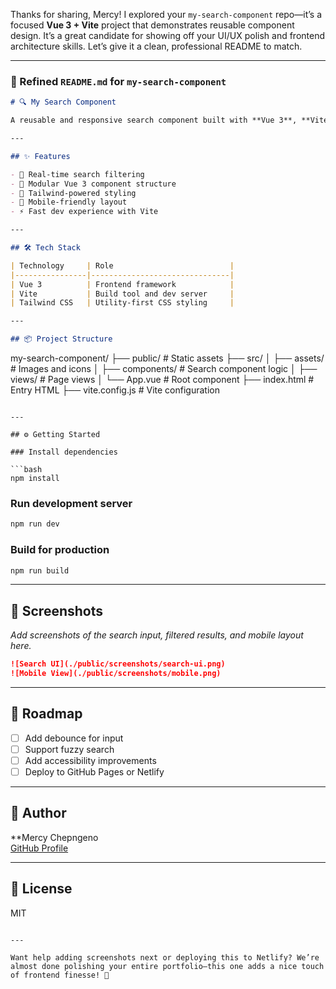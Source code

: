 Thanks for sharing, Mercy! I explored your `my-search-component` repo—it’s a focused **Vue 3 + Vite** project that demonstrates reusable component design. It’s a great candidate for showing off your UI/UX polish and frontend architecture skills. Let’s give it a clean, professional README to match.

---

### 📝 Refined `README.md` for `my-search-component`

```markdown
# 🔍 My Search Component

A reusable and responsive search component built with **Vue 3**, **Vite**, and **Tailwind CSS**. Designed for integration into larger apps, this component supports dynamic filtering, clean UI, and scalable architecture.

---

## ✨ Features

- 🔎 Real-time search filtering
- 🧩 Modular Vue 3 component structure
- 🎨 Tailwind-powered styling
- 📱 Mobile-friendly layout
- ⚡️ Fast dev experience with Vite

---

## 🛠 Tech Stack

| Technology     | Role                          |
|----------------|-------------------------------|
| Vue 3          | Frontend framework            |
| Vite           | Build tool and dev server     |
| Tailwind CSS   | Utility-first CSS styling     |

---

## 📦 Project Structure

```
my-search-component/
├── public/           # Static assets
├── src/
│   ├── assets/       # Images and icons
│   ├── components/   # Search component logic
│   ├── views/        # Page views
│   └── App.vue       # Root component
├── index.html        # Entry HTML
├── vite.config.js    # Vite configuration
```

---

## ⚙️ Getting Started

### Install dependencies

```bash
npm install
```

### Run development server

```bash
npm run dev
```

### Build for production

```bash
npm run build
```

---

## 📸 Screenshots

_Add screenshots of the search input, filtered results, and mobile layout here._

```markdown
![Search UI](./public/screenshots/search-ui.png)
![Mobile View](./public/screenshots/mobile.png)
```

---

## 📌 Roadmap

- [ ] Add debounce for input
- [ ] Support fuzzy search
- [ ] Add accessibility improvements
- [ ] Deploy to GitHub Pages or Netlify

---

## 👤 Author

**Mercy Chepngeno  
[GitHub Profile](https://github.com/chep-collab)

---

## 📄 License

MIT
```

---

Want help adding screenshots next or deploying this to Netlify? We’re almost done polishing your entire portfolio—this one adds a nice touch of frontend finesse! 💫


